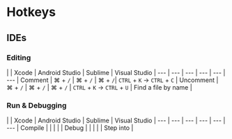 # Hotkeys

## IDEs

### Editing

| | Xcode | Android Studio | Sublime | Visual Studio |
--- | --- | --- | --- | --- | --- |
Comment | &#8984; + `/` | &#8984; + `/` | &#8984; + `/`| `CTRL` + `K` &rarr; `CTRL` + `C` |
Uncomment | &#8984; + `/` | &#8984; + `/` | &#8984; + `/` | `CTRL` + `K` &rarr; `CTRL` + `U` |
Find a file by name | 


### Run & Debugging

| | Xcode | Android Studio | Sublime | Visual Studio |
--- | --- | --- | --- | --- | --- |
Compile |  |  | |  |
Debug |  |  |  |  |
Step into | 



